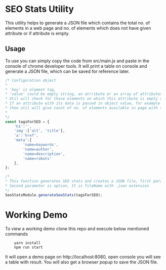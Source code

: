 # SEO Stats Utility

This utility helps to generate a JSON file which contains the total no. of elements in a web page and no. of elements which does not have given attribute or if attribute is empty.


## Usage
To use you can simply copy the code from src/main.js and paste in the console of chrome developer tools. It will print a table on console and generate a JSON file, which can be saved for reference later.

```js
/* Configuration object
*
* 'key' is element tag,
* 'value' could be empty string, an atrribute or an array of attributes. 
* Util will check for those elements on which this attribute is empty or not applied.
* If an attribute with its data is passed in object value, for example { 'meta': 'name=keywords' }, 
* then util will give count of no. of elements available in page with this attribute and data
*
*/
const tagsForSEO = {
    'h1':'',
    'img':['alt', 'title'], 
    'a':'href',
    'meta':[
        'name=keywords', 
        'name=author', 
        'name=description', 
        'name=robots'
    ],
};

/*
* This function generates SEO stats and creates a JSON file, first parameter will be configuration object i.e. which elements needs to be checked
* Second parameter is option, It is fileName with .json extension
*/
SeoStatsModule.generateSeoStats(tagsForSEO);

```

# Working Demo

To view a working demo clone this repo and execute below mentioned commands

```js
    yarn install
    npm run start
```
It will open a demo page on http://localhost:8080, open console you will see a table with result. You will also get a browser popup to save the JSON file. 
